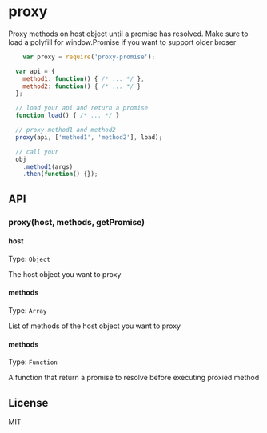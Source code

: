 # proxy

Proxy methods on host object until a promise has resolved.
Make sure to load a polyfill for window.Promise if you want to support older broser

```js
	var proxy = require('proxy-promise');

  var api = {
    method1: function() { /* ... */ },
    method2: function() { /* ... */ }
  };

  // load your api and return a promise
  function load() { /* ... */ }

  // proxy method1 and method2
  proxy(api, ['method1', 'method2'], load);

  // call your
  obj
  	.method1(args)
  	.then(function() {});
```

## API

### proxy(host, methods, getPromise)

#### host
Type: `Object`

The host object you want to proxy

#### methods
Type: `Array`

List of methods of the host object you want to proxy

#### methods
Type: `Function`

A function that return a promise to resolve before executing proxied method

## License

MIT
